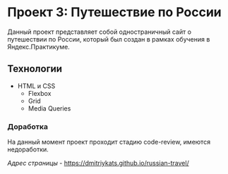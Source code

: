 # Проект 3: Путешествие по России

Данный проект представляет собой одностраничный сайт о путешествии по России, который был создан в рамках обучения в Яндекс.Практикуме.

## Технологии

* HTML и CSS
  * Flexbox
  * Grid
  * Media Queries

### Доработка

На данный момент проект проходит стадию code-review, имеются недоработки.

*Адрес страницы* - https://dmitriykats.github.io/russian-travel/

